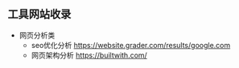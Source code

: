## 工具网站收录
* 网页分析类
  * seo优化分析 https://website.grader.com/results/google.com
  * 网页架构分析 https://builtwith.com/
